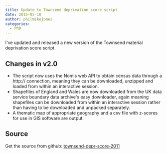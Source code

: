 ```yaml
---
title: Update to Townsend deprivation score script
date: 2015-05-10
author: philmikejones
categories:
  - PhD
---
```


I've updated and released a new version of the Townsend material deprivation score script.

## Changes in v2.0

- The script now uses the Nomis web API to obtain census data through a http:// connection, meaning they can be downloaded, unzipped and loaded from within an interactive session.
- Shapefiles of England and Wales are now downloaded from the UK data service boundary data archive's easy downloader, again meaning shapefiles can be downloaded from within an interactive session rather than having to be downloaded and unpacked separately.
- A thematic map of appropriate geography and a csv file with z-scores for use in GIS software are output.

## Source

Get the source from github: [townsend-depr-score-2011](https://github.com/philmikejones/townsend-depr-score-2011/releases/tag/v2.0)

